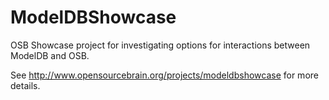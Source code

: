 ModelDBShowcase
===============

OSB Showcase project for investigating options for interactions between ModelDB and OSB.

See http://www.opensourcebrain.org/projects/modeldbshowcase for more details.

